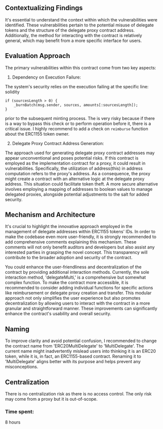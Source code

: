 ## Contextualizing Findings
It's essential to understand the context within which the vulnerabilities were identified. These vulnerabilities pertain to the potential misuse of delegate tokens and the structure of the delegate proxy contract address. Additionally, the method for interacting with the contract is relatively general, which may benefit from a more specific interface for users.

## Evaluation Approach
The primary vulnerabilities within this contract come from two key aspects:

1. Dependency on Execution Failure:

The system's security relies on the execution failing at the specific line:
solidity
````
if (sourcesLength > 0) {
    _burnBatch(msg.sender, sources, amounts[:sourcesLength]);
}
````
prior to the subsequent minting process. The is very risky because if there is a way to bypass this check or to perform operation before it, there is a critical issue. I highly recommend to add a check on `reimburse` function about the ERC1155 token owner.

2. Delegate Proxy Contract Address Generation:

The approach used for generating delegate proxy contract addresses may appear unconventional and poses potential risks. If this contract is employed as the implementation contract for a proxy, it could result in vulnerabilities. Specifically, the utilization of address(this) in address computation refers to the proxy's address. As a consequence, the proxy might create a contract with an alternative logic at the delegate proxy address. This situation could facilitate token theft. A more secure alternative involves employing a mapping of addresses to boolean values to manage delegated proxies, alongside potential adjustments to the salt for added security.

## Mechanism and Architecture
It's crucial to highlight the innovative approach employed in the management of delegate addresses within ERC1155 tokens' IDs. In order to make the codebase even more user-friendly, it is strongly recommended to add comprehensive comments explaining this mechanism. These comments will not only benefit auditors and developers but also assist any interested parties in grasping the novel concept. This transparency will contribute to the broader adoption and security of the contract.

You could enhance the user-friendliness and decentralization of the contract by providing additional interaction methods. Currently, the sole interaction method, 'delegateMulti,' is a comprehensive but somewhat complex function. To make the contract more accessible, it is recommended to consider adding individual functions for specific actions like reimbursement or delegate proxy creation and transfer. This modular approach not only simplifies the user experience but also promotes decentralization by allowing users to interact with the contract in a more granular and straightforward manner. These improvements can significantly enhance the contract's usability and overall security.

## Naming
To improve clarity and avoid potential confusion, I recommended to change the contract name from 'ERC20MultiDelegate' to 'MultiDelegate'. The current name might inadvertently mislead users into thinking it is an ERC20 token, while it is, in fact, an ERC1155-based contract. Renaming it to 'MultiDelegate' aligns better with its purpose and helps prevent any misconceptions.

## Centralization
There is no centralization risk as there is no access control. The only risk may come from a proxy but it is out-of-scope.

### Time spent:
8 hours